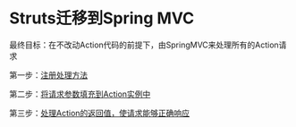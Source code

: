 # Struts迁移到Spring MVC

最终目标：在不改动Action代码的前提下，由SpringMVC来处理所有的Action请求

第一步：[注册处理方法](REGISTER-HANDLER-METHOD.md)

第二步：[将请求参数填充到Action实例中]()

第三步：[处理Action的返回值，使请求能够正确响应]()
